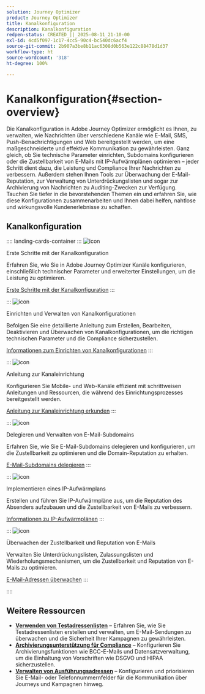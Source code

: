 ```yaml
---
solution: Journey Optimizer
product: Journey Optimizer
title: Kanalkonfiguration
description: Kanalkonfiguration
redpen-status: CREATED_||_2025-08-11_21-10-00
exl-id: 4cd5f097-1c17-4cc5-90c4-bc540dc6acf4
source-git-commit: 2b907a3be8b11ac6308d0b563e122c88478d1d37
workflow-type: ht
source-wordcount: '318'
ht-degree: 100%

---
```


# Kanalkonfiguration{#section-overview}

Die Kanalkonfiguration in Adobe Journey Optimizer ermöglicht es Ihnen, zu verwalten, wie Nachrichten über verschiedene Kanäle wie E-Mail, SMS, Push-Benachrichtigungen und Web bereitgestellt werden, um eine maßgeschneiderte und effektive Kommunikation zu gewährleisten. Ganz gleich, ob Sie technische Parameter einrichten, Subdomains konfigurieren oder die Zustellbarkeit von E-Mails mit IP-Aufwärmplänen optimieren – jeder Schritt dient dazu, die Leistung und Compliance Ihrer Nachrichten zu verbessern. Außerdem stehen Ihnen Tools zur Überwachung der E-Mail-Reputation, zur Verwaltung von Unterdrückungslisten und sogar zur Archivierung von Nachrichten zu Auditing-Zwecken zur Verfügung. Tauchen Sie tiefer in die bevorstehenden Themen ein und erfahren Sie, wie diese Konfigurationen zusammenarbeiten und Ihnen dabei helfen, nahtlose und wirkungsvolle Kundenerlebnisse zu schaffen.

## Kanalkonfiguration

:::: landing-cards-container
:::
![icon](https://cdn.experienceleague.adobe.com/icons/circle-play.svg)

Erste Schritte mit der Kanalkonfiguration

Erfahren Sie, wie Sie in Adobe Journey Optimizer Kanäle konfigurieren, einschließlich technischer Parameter und erweiterter Einstellungen, um die Leistung zu optimieren.

[Erste Schritte mit der Kanalkonfiguration](../using/configuration/get-started-configuration.md)
:::

:::
![icon](https://cdn.experienceleague.adobe.com/icons/list-check.svg)

Einrichten und Verwalten von Kanalkonfigurationen

Befolgen Sie eine detaillierte Anleitung zum Erstellen, Bearbeiten, Deaktivieren und Überwachen von Kanalkonfigurationen, um die richtigen technischen Parameter und die Compliance sicherzustellen.

[Informationen zum Einrichten von Kanalkonfigurationen](../using/configuration/channel-surfaces.md)
:::

:::
![icon](https://cdn.experienceleague.adobe.com/icons/gear.svg)

Anleitung zur Kanaleinrichtung

Konfigurieren Sie Mobile- und Web-Kanäle effizient mit schrittweisen Anleitungen und Ressourcen, die während des Einrichtungsprozesses bereitgestellt werden.

[Anleitung zur Kanaleinrichtung erkunden](guided-setup-landing-page.md)
:::

:::
![icon](https://cdn.experienceleague.adobe.com/icons/screwdriver-wrench.svg)

Delegieren und Verwalten von E-Mail-Subdomains

Erfahren Sie, wie Sie E-Mail-Subdomains delegieren und konfigurieren, um die Zustellbarkeit zu optimieren und die Domain-Reputation zu erhalten.

[E-Mail-Subdomains delegieren](delegate-subdomains-landing-page.md)
:::

:::
![icon](https://cdn.experienceleague.adobe.com/icons/chart-line.svg)

Implementieren eines IP-Aufwärmplans

Erstellen und führen Sie IP-Aufwärmpläne aus, um die Reputation des Absenders aufzubauen und die Zustellbarkeit von E-Mails zu verbessern.

[Informationen zu IP-Aufwärmplänen](implement-ip-warmup-plan-landing-page.md)
:::

:::
![icon](https://cdn.experienceleague.adobe.com/icons/shield-halved.svg)

Überwachen der Zustellbarkeit und Reputation von E-Mails

Verwalten Sie Unterdrückungslisten, Zulassungslisten und Wiederholungsmechanismen, um die Zustellbarkeit und Reputation von E-Mails zu optimieren.

[E-Mail-Adressen überwachen](monitor-reputation-landing-page.md)
:::

::::


## Weitere Ressourcen

- **[Verwenden von Testadressenlisten](../using/configuration/seed-lists.md)** – Erfahren Sie, wie Sie Testadressenlisten erstellen und verwalten, um E-Mail-Sendungen zu überwachen und die Sicherheit Ihrer Kampagnen zu gewährleisten.
- **[Archivierungsunterstützung für Compliance](../using/configuration/archiving-support.md)** – Konfigurieren Sie Archivierungsfunktionen wie BCC-E-Mails und Datensatzverwaltung, um die Einhaltung von Vorschriften wie DSGVO und HIPAA sicherzustellen.
- **[Verwalten von Ausführungsadressen](../using/configuration/primary-email-addresses.md)** – Konfigurieren und priorisieren Sie E-Mail- oder Telefonnummernfelder für die Kommunikation über Journeys und Kampagnen hinweg.

